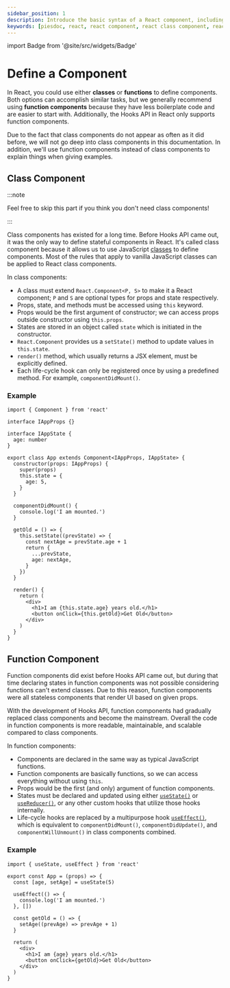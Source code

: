 ```yaml
---
sidebar_position: 1
description: Introduce the basic syntax of a React component, including class component and function component.
keywords: [piesdoc, react, react component, react class component, react function component]
---
```


import Badge from '@site/src/widgets/Badge'

# Define a Component

In React, you could use either **classes** or **functions** to define components. Both options can accomplish similar tasks, but we generally recommend using **function components** because they have less boilerplate code and are easier to start with. Additionally, the Hooks API in React only supports function components.

Due to the fact that class components do not appear as often as it did before, we will not go deep into class components in this documentation. In addition, we'll use function components instead of class components to explain things when giving examples.

## Class Component

:::note

Feel free to skip this part if you think you don't need class components!

:::

Class components has existed for a long time. Before Hooks API came out, it was the only way to define stateful components in React. It's called class component because it allows us to use JavaScript [classes](https://developer.mozilla.org/en-US/docs/Web/JavaScript/Reference/Classes) to define components. Most of the rules that apply to vanilla JavaScript classes can be applied to React class components.

In class components:

- A class must extend `React.Component<P, S>` to make it a React component; `P` and `S` are optional types for props and state respectively.
- Props, state, and methods must be accessed using `this` keyword.
- Props would be the first argument of constructor; we can access props outside constructor using `this.props`.
- States are stored in an object called `state` which is initiated in the constructor.
- `React.Component` provides us a `setState()` method to update values in `this.state`.
- `render()` method, which usually returns a JSX element, must be explicitly defined.
- Each life-cycle hook can only be registered once by using a predefined method. For example, `componentDidMount()`.

### Example

```tsx showLineNumbers
import { Component } from 'react'

interface IAppProps {}

interface IAppState {
  age: number
}

export class App extends Component<IAppProps, IAppState> {
  constructor(props: IAppProps) {
    super(props)
    this.state = {
      age: 5,
    }
  }

  componentDidMount() {
    console.log('I am mounted.')
  }

  getOld = () => {
    this.setState((prevState) => {
      const nextAge = prevState.age + 1
      return {
        ...prevState,
        age: nextAge,
      }
    })
  }

  render() {
    return (
      <div>
        <h1>I am {this.state.age} years old.</h1>
        <button onClick={this.getOld}>Get Old</button>
      </div>
    )
  }
}
```

## Function Component

<p>
  <Badge variant="success" text="Recommended" />
</p>

Function components did exist before Hooks API came out, but during that time declaring states in function components was not possible considering functions can't extend classes. Due to this reason, function components were all stateless components that render UI based on given props.

With the development of Hooks API, function components had gradually replaced class components and become the mainstream. Overall the code in function components is more readable, maintainable, and scalable compared to class components.

In function components:

- Components are declared in the same way as typical JavaScript functions.
- Function components are basically functions, so we can access everything without using `this`.
- Props would be the first (and only) argument of function components.
- States must be declared and updated using either [`useState()`](./use-state) or [`useReducer()`](https://beta.reactjs.org/reference/react/useReducer#usereducer), or any other custom hooks that utilize those hooks internally.
- Life-cycle hooks are replaced by a multipurpose hook [`useEffect()`](./use-effect), which is equivalent to `componentDidMount()`, `componentDidUpdate()`, and `componentWillUnmount()` in class components combined.

### Example

```tsx showLineNumbers
import { useState, useEffect } from 'react'

export const App = (props) => {
  const [age, setAge] = useState(5)

  useEffect(() => {
    console.log('I am mounted.')
  }, [])

  const getOld = () => {
    setAge((prevAge) => prevAge + 1)
  }

  return (
    <div>
      <h1>I am {age} years old.</h1>
      <button onClick={getOld}>Get Old</button>
    </div>
  )
}
```